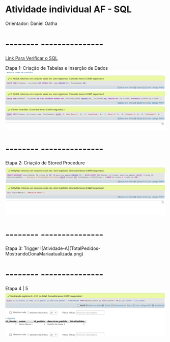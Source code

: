 # Atividade individual AF - SQL 

Orientador: Daniel Oatha

<h1>--------  ---------------</h1>



[Link Para Verificar o SQL](https://github.com/Leon14789/GerenciamentoDePedidos/blob/master/sql)

Etapa 1: Criação de Tabelas e Inserção de Dados
![Atividade-A](create-insert-table.png)

<h1>--------  ---------------</h1>

Etapa 2: Criação de Stored Procedure
![Atividade-A](inserirPedidos.png)

<h1>--------  ---------------</h1>
Etapa 3: Trigger
![Atividade-A](TotalPedidos-MostrandoDonaMariaatualizada.png)

<h1>--------  ---------------</h1>

Etapa 4 | 5
![Atividade-A](JOIN.png)
